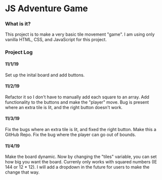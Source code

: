 # JS Adventure Game

### What is it?

This project is to make a very basic tile movement "game". I am using only vanilla HTML, CSS, and JavaScript for this project.

### Project Log

#### 11/1/19

Set up the inital board and add buttons.

#### 11/2/19

Refactor it so I don't have to manually add each square to an array. Add functionality to the buttons and make the "player" move. Bug is present where an extra tile is lit, and the right button doesn't work.

#### 11/3/19

Fix the bugs where an extra tile is lit, and fixed the right button. Make this a GitHub Repo. Fix the bug where the player can go out of bounds.

#### 11/4/19

Make the board dynamic. Now by changing the "tiles" variable, you can set how big you want the board. Currenly only works with squared numbers (IE 144 or 12 \* 12). I will add a dropdown in the future for users to make the change that way.
